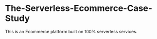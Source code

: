 # The-Serverless-Ecommerce-Case-Study
This is an Ecommerce platform built on 100% serverless services.
